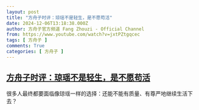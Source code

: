 ```yaml
---
layout: post
title: "方舟子时评：琼瑶不是轻生，是不愿苟活"
date: 2024-12-06T13:18:38.000Z
author: 方舟子官方频道 Fang Zhouzi - Official Channel
from: https://www.youtube.com/watch?v=jxtPZtgqcec
tags: [ 方舟子 ]
comments: True
categories: [ 方舟子 ]
---
```

<!--1733491118000-->
[方舟子时评：琼瑶不是轻生，是不愿苟活](https://www.youtube.com/watch?v=jxtPZtgqcec)
------

<div>
很多人最终都要面临像琼瑶一样的选择：还能不能有质量、有尊严地继续生活下去？
</div>
